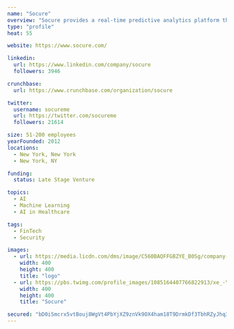 ```yaml
---
name: "Socure"
overview: "Socure provides a real-time predictive analytics platform that combines the newest forms of machine learning and artificial intelligence with digital, offline and social identity data to deliver the most accurate and robust KYC, identity verification and fraud risk prediction solution in the market."
type: "profile"
heat: 55

website: https://www.socure.com/

linkedin:
  url: https://www.linkedin.com/company/socure
  followers: 3946

crunchbase:
  url: https://www.crunchbase.com/organization/socure

twitter:
  username: socureme
  url: https://twitter.com/socureme
  followers: 21614

size: 51-200 employees
yearFounded: 2012
locations:
  - New York, New York
  - New York, NY

funding:
  status: Late Stage Venture

topics:
  - AI
  - Machine Learning
  - AI in Healthcare

tags:
  - FinTech
  - Security

images:
  - url: https://media.licdn.com/dms/image/C560BAQFFGBZYE_B0Sg/company-logo_400_400/0?e=1582761600&v=beta&t=DfHxcGr6RHE00MDJkt-1MhINQPHq7_wSmKzXhlwOR6A
    width: 400
    height: 400
    title: "logo"
  - url: https://pbs.twimg.com/profile_images/1085164407766822913/xe_-YSO2_400x400.jpg
    width: 400
    height: 400
    title: "Socure"

secured: "bD0iSmcrx5vtBouj8WgVt4PbYjXZ9znVk9OX4ham18T9DrmkDf3TbhRZyJhq3IZXCtoifcq1hAHQvCGiFzgcfb97cc2XSKh2qREFPJF6Hh7SshB7F1V4PJwJzPne18SCwftV0+sbt31OHMqz6RIl+vnys8Nylj8FEY8aommUUwhH0rYi6UhUsqqyOG7kQ1Q7NgAu1n39xGPDB9Kztdqpnf3h51V9ywZCTPFNutCayZtPb+f2ZX7y2UCgabnz/LDGyX/gE5N2qdVdD8lXO3ITx6Y8DWDmjQr8TVLFtZX4iEt817yV0hh9QgnHgllMf6fo;L55HUxcEg5zcgddBMbCZrw=="
---
```


